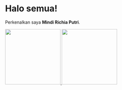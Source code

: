 # Halo semua! 

Perkenalkan saya **Mindi Richia Putri**.    

<p align="left">
<a href="https://github.com/mindiputri30">
  <img height="180em" src="https://github-readme-stats-eight-theta.vercel.app/api?username=mindiputri30&show_icons=true&theme=algolia&include_all_commits=true&count_private=true"/>
  <img height="180em" src="https://github-readme-stats-eight-theta.vercel.app/api/top-langs/?username=mindiputri30&layout=compact&langs_count=8&theme=algolia"/>
</a>
</p>
